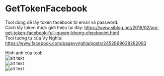 # GetTokenFacebook
Tool dùng để lấy token facebook từ email và password.   
Cách lấy token được giới thiệu tại đây: https://www.siblog.net/2019/02/api-get-token-facebook-full-quyen-khong-checkpoint.html   
Tool tương tự của Vy Nghĩa: https://www.facebook.com/pagevynghia/posts/2452869638282083   

Hình ảnh của tool:   
![alt text](https://i.imgur.com/RsBlpKQ.jpg)   
![alt text](https://i.imgur.com/4riMDPD.jpg)   
![alt text](https://i.imgur.com/IconRyp.jpg)   
